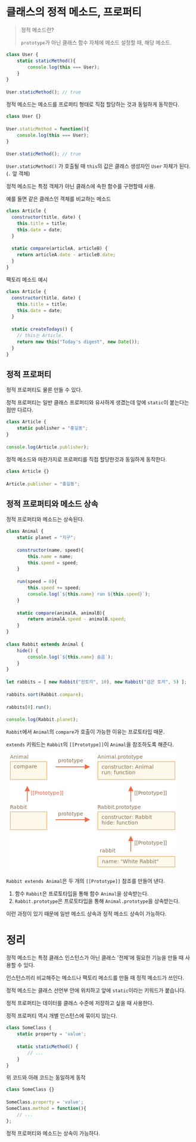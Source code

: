 # 클래스의 정적 메소드, 프로퍼티

> 정적 메소드란? 
> 
> `prototype`가 아닌 클래스 함수 자체에 메소드 설정할 때, 해당 메소드.

```javascript
class User {
    static staticMethod(){
        console.log(this === User);
    }
}

User.staticMethod(); // true
```

정적 메소드는 메소드를 프로퍼티 형태로 직접 할당하는 것과 동일하게 동작한다.

```javascript
class User {}

User.staticMethod = function(){
    console.log(this === User);
}

User.staticMethod(); // true
```

`User.staticMethod()` 가 호출될 때 `this`의 값은 클래스 생성자인 `User` 자체가 된다.  
(`.` 앞 객체)

정적 메소드는 특정 객체가 아닌 클래스에 속한 함수를 구현할때 사용.

예를 들면 같은 클래스인 객체를 비교하는 메소드

```javascript
class Article {
  constructor(title, date) {
    this.title = title;
    this.date = date;
  }

  static compare(articleA, articleB) {
    return articleA.date - articleB.date;
  }
}
```

팩토리 메소드 예시

```javascript
class Article {
  constructor(title, date) {
    this.title = title;
    this.date = date;
  }

  static createTodays() {
    // this는 Article.
    return new this("Today's digest", new Date());
  }
}
```

## 정적 프로퍼티

정적 프로퍼티도 물론 만들 수 있다. 

정적 프로퍼티는 일반 클래스 프로퍼티와 유사하게 생겼는데 앞에 `static`이 붙는다는 점만 다르다.

```javascript
class Article {
    static publisher = "홍길동";
}

console.log(Article.publisher);
```
정적 메소드와 마찬가지로 프로퍼티를 직접 할당한것과 동일하게 동작한다.

```javascript
class Article {}

Article.publisher = "홍길동";
```

## 정적 프로퍼티와 메소드 상속

정적 프로퍼티와 메소드는 상속된다.

```javascript
class Animal {
    static planet = "지구";

    constructor(name, speed){
        this.name = name;
        this.speed = speed;
    }

    run(speed = 0){
        this.speed += speed;
        console.log(`${this.name} run ${this.speed}`);
    }

    static compare(animalA, animalB){
        return animalA.speed - animalB.speed;
    }
}

class Rabbit extends Animal {
    hide() {
        console.log(`${this.name} 숨음`);
    }    
}

let rabbits = [ new Rabbit("흰토끼", 10), new Rabbit("검은 토끼", 5) ];

rabbits.sort(Rabbit.compare);

rabbits[0].run();

console.log(Rabbit.planet);
```

`Rabbit`에서 `Animal`의 `compare`가 호출이 가능한 이유는 프로토타입 때문.

`extends` 키워드는 `Rabbit`의 `[[Prototype]]`이 `Animal`을 참조하도록 해준다.

![extends-static.png](./images/animal-rabbit-static.png)

`Rabbit extends Animal`은 두 개의 `[[Prototype]]` 참조를 만들어 낸다.

1. 함수 `Rabbit`은 프로토타입을 통해 함수 `Animal`을 상속받는다.
2. `Rabbit.prototype`은 프로토타입을 통해 `Animal.prototype`을 상속받는다.

이런 과정이 있기 때문에 일반 메소드 상속과 정적 메소드 상속이 가능하다.

# 정리

정적 메소드는 특정 클래스 인스턴스가 아닌 클래스 '전체’에 필요한 기능을 만들 때 사용할 수 있다.

인스턴스끼리 비교해주는 메소드나 팩토리 메소드를 만들 때 정적 메소드가 쓰인다.

정적 메소드는 클래스 선언부 안에 위치하고 앞에 `static`이라는 키워드가 붙습니다.

정적 프로퍼티는 데이터를 클래스 수준에 저장하고 싶을 때 사용한다. 

정적 프로퍼티 역시 개별 인스턴스에 묶이지 않는다.

```javascript
class SomeClass {
    static property = 'value';

    static staticMethod() {
        // ...
    }
}
```
위 코드와 아래 코드는 동일하게 동작

```javascript
class SomeClass {}

SomeClass.property = 'value';
SomeClass.method = function(){
    // ...
};
```

정적 프로퍼티와 메소드는 상속이 가능하다.